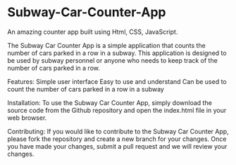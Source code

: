 # Subway-Car-Counter-App
An amazing counter app built using Html, CSS, JavaScript.

The Subway Car Counter App is a simple application that counts the number of cars parked in a row in a subway. This application is designed to be used by subway personnel or anyone who needs to keep track of the number of cars parked in a row.

Features:
Simple user interface
Easy to use and understand
Can be used to count the number of cars parked in a row in a subway


Installation:
To use the Subway Car Counter App, simply download the source code from the Github repository and open the index.html file in your web browser.


Contributing:
If you would like to contribute to the Subway Car Counter App, please fork the repository and create a new branch for your changes. Once you have made your changes, submit a pull request and we will review your changes.


